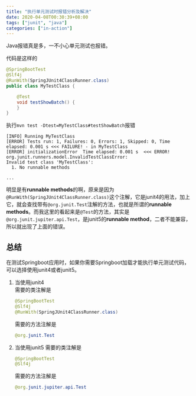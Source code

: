 ```yaml
---
title: "执行单元测试时报错分析及解决"
date: 2020-04-08T00:30:39+08:00
tags: ["junit", "java"]
categories: ["in-action"]
---
```


Java报错真是多，一不小心单元测试也报错。

<!--more-->

代码是这样的
```java
@SpringBootTest
@Slf4j
@RunWith(SpringJUnit4ClassRunner.class)
public class MyTestClass {

    @Test
    void testShowBatch() {
    }
}
```

执行`mvn test -Dtest=MyTestClass#testShowBatch`报错

```
[INFO] Running MyTestClass
[ERROR] Tests run: 1, Failures: 0, Errors: 1, Skipped: 0, Time elapsed: 0.001 s <<< FAILURE! - in MyTestClass
[ERROR] initializationError  Time elapsed: 0.001 s  <<< ERROR!
org.junit.runners.model.InvalidTestClassError:
Invalid test class 'MyTestClass':
  1. No runnable methods

...
```

明显是有**runnable methods**的啊，原来是因为`@RunWith(SpringJUnit4ClassRunner.class)`这个注解，它是junit4的用法，加上它，就会查找带有`@org.junit.Test`注解的方法，也就是所谓的**runnable methods**。而我这里的看起来是`@Test`的方法，其实是`@org.junit.jupiter.api.Test`，是junit5的**runnable method**，二者不能兼容，所以就出现了上面的错误。

## 总结

在测试Springboot应用时，如果你需要Springboot加载才能执行单元测试代码，可以选择使用junit4或者junit5。

1. 当使用junit4  
   需要的类注解是
    ```java
    @SpringBootTest
    @Slf4j
    @RunWith(SpringJUnit4ClassRunner.class)
    ```

    需要的方法注解是  
    ```java
    @org.junit.Test
    ```

2. 当使用junit5
   需要的类注解是
    ```java
    @SpringBootTest
    @Slf4j
    ```

    需要的方法注解是  
    ```java
    @org.junit.jupiter.api.Test
    ```

    



